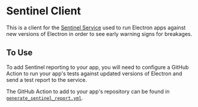 # Sentinel Client

This is a client for the [Sentinel Service](https://github.com/codebytere/sentinel) used to run Electron
apps against new versions of Electron in order to see early warning signs for breakages.

## To Use

To add Sentinel reporting to your app, you will need to configure
a GitHub Action to run your app's tests against updated versions of Electron and send a test report to the service.

The GitHub Action to add to your app's repository can be found in
[`generate_sentinel_report.yml`](https://github.com/codebytere/sentinel-client/blob/master/generate_sentinel_report.yml).
